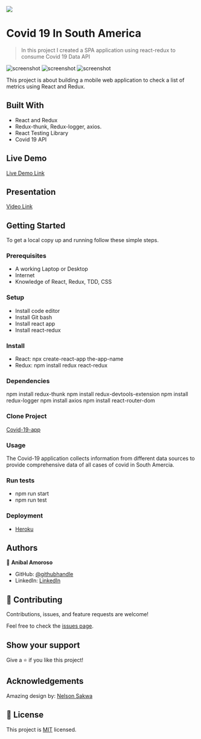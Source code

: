 ![](https://img.shields.io/badge/Microverse-blueviolet)

# Covid 19 In South America

> In this project I created a SPA application using react-redux to consume Covid 19 Data API

![screenshot](./src/assets/snap1.png)
![screenshot](./src/assets/snap2.png)
![screenshot](./src/assets/snap3.png)

This project is about building a mobile web application to check a list of metrics using React and Redux.

## Built With

- React and Redux
- Redux-thunk, Redux-logger, axios.
- React Testing Library
- Covid 19 API

## Live Demo

[Live Demo Link](https://react-redux-capstone-sj1978.herokuapp.com//)

## Presentation

[Video Link](https://www.loom.com/share/f74627c586364dd791d376477ec8e733)


## Getting Started

To get a local copy up and running follow these simple steps.

### Prerequisites
- A working Laptop or Desktop
- Internet
- Knowledge of React, Redux, TDD, CSS

### Setup
- Install code editor
- Install Git bash
- Install react app
- Install react-redux
### Install

- React:
npx create-react-app the-app-name
- Redux: 
npm install redux react-redux 

### Dependencies
npm install redux-thunk 
npm install redux-devtools-extension 
npm install redux-logger
npm install axios
npm install react-router-dom

### Clone Project
[Covid-19-app](https://github.com/sj1978/react-redux-capstone.git)

### Usage

The Covid-19 application collects information from different data sources to provide comprehensive data of all cases of covid in South Amercia.

### Run tests
- npm run start
- npm run test

### Deployment

- [Heroku](https://www.heroku.com/)


## Authors

👤 **Anibal Amoroso**

- GitHub: [@githubhandle](https://github.com/sj1978)
- LinkedIn: [LinkedIn](https://www.linkedin.com/in/anibalamoroso/)


## 🤝 Contributing

Contributions, issues, and feature requests are welcome!

Feel free to check the [issues page](https://github.com/Emmy-github-webdev/covid-19-app/issues).

## Show your support

Give a ⭐️ if you like this project!

## Acknowledgements

Amazing design by: [Nelson Sakwa](https://www.behance.net/sakwadesignstudio)



## 📝 License

This project is [MIT](./MIT.md) licensed.